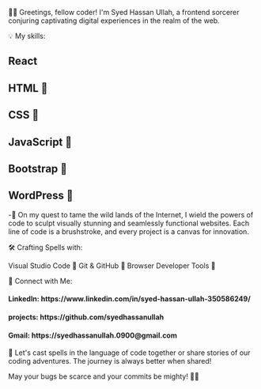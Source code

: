 👨‍💻 Greetings, fellow coder! I'm Syed Hassan Ullah, a frontend sorcerer conjuring captivating digital experiences in the realm of the web.

💡 My skills:

<h2>React</h2>
<h2>HTML 🧱</h2>
<h2>CSS 🎨</h2>
<h2>JavaScript 🚀</h2>
<h2>Bootstrap 🌈</h2>
<h2>WordPress 📝</h2>
-🚀 On my quest to tame the wild lands of the Internet, I wield the powers of code to sculpt visually stunning and seamlessly functional websites. Each line of code is a brushstroke, and every project is a canvas for innovation.


🛠️ Crafting Spells with:

Visual Studio Code 🔮
Git & GitHub 🧙
Browser Developer Tools 🔧


🔗 Connect with Me:

<h4>LinkedIn: https://www.linkedin.com/in/syed-hassan-ullah-350586249/</h4>
<h4>projects: https://github.com/syedhassanullah</h4>
<h4>Gmail: https://syedhassanullah.0900@gmail.com</h4>


💬 Let's cast spells in the language of code together or share stories of our coding adventures. The journey is always better when shared!

May your bugs be scarce and your commits be mighty! 🌈✨

